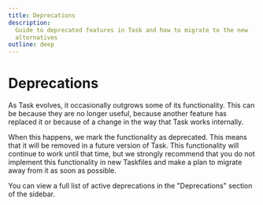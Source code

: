 ```yaml
---
title: Deprecations
description:
  Guide to deprecated features in Task and how to migrate to the new
  alternatives
outline: deep
---
```


# Deprecations

As Task evolves, it occasionally outgrows some of its functionality. This can be
because they are no longer useful, because another feature has replaced it or
because of a change in the way that Task works internally.

When this happens, we mark the functionality as deprecated. This means that it
will be removed in a future version of Task. This functionality will continue to
work until that time, but we strongly recommend that you do not implement this
functionality in new Taskfiles and make a plan to migrate away from it as soon
as possible.

You can view a full list of active deprecations in the "Deprecations" section of
the sidebar.
